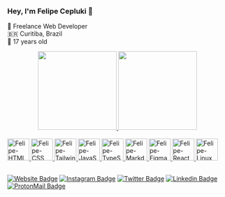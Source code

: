 ### Hey, I'm Felipe Cepluki 👋

📄 Freelance Web Developer <br />
🇧🇷 Curitiba, Brazil <br /> 
🎒 17 years old

<div align="center">
  <a href="https://github.com/felipecepluki">
  <img height="180em" src="https://github-readme-stats.vercel.app/api?username=felipecepluki&show_icons=true&theme=aura&include_all_commits=true&count_private=true"/>
  <img height="180em" src="https://github-readme-stats.vercel.app/api/top-langs/?username=felipecepluki&layout=compact&langs_count=7&theme=aura"/>
</div>
  
<br />

<div style="display: inline_block">
  <img alt="Felipe-HTML" src="https://cdn.jsdelivr.net/gh/devicons/devicon/icons/html5/html5-original.svg" width="50" height="50" />
  <img alt="Felipe-CSS" src="https://cdn.jsdelivr.net/gh/devicons/devicon/icons/css3/css3-original.svg" width="50" height="50" />
  <img alt="Felipe-TailwindCSS" src="https://cdn.jsdelivr.net/gh/devicons/devicon/icons/tailwindcss/tailwindcss-plain.svg" width="50" height="50" />
  <img alt="Felipe-JavaScript" src="https://cdn.jsdelivr.net/gh/devicons/devicon/icons/javascript/javascript-plain.svg" width="50" height="50" />
  <img alt="Felipe-TypeScript" src="https://cdn.jsdelivr.net/gh/devicons/devicon/icons/typescript/typescript-original.svg" width="50" height="50" />
  <img alt="Felipe-Markdown" src="https://cdn.jsdelivr.net/gh/devicons/devicon/icons/markdown/markdown-original.svg" width="50" height="50" />
  <img alt="Felipe-Figma" src="https://cdn.jsdelivr.net/gh/devicons/devicon/icons/figma/figma-original.svg" width="50" height="50" />
  <img alt="Felipe-React" src="https://cdn.jsdelivr.net/gh/devicons/devicon/icons/react/react-original.svg" width="50" height="50" />
  <img alt="Felipe-Linux" src="https://cdn.jsdelivr.net/gh/devicons/devicon/icons/linux/linux-original.svg" width="50" height="50" />
</div>

##

[![Website Badge](https://img.shields.io/badge/-felipecepluki.com.br-5D00E8?style=for-the-badge&logo=Brave&logoColor=white&link=https://www.felipecepluki.com.br/)](https://www.felipecepluki.com.br/) 
[![Instagram Badge](https://img.shields.io/badge/-@felipe%20cepluki-5D00E8?style=for-the-badge&logo=Instagram&logoColor=white&link=https://www.instagram.com/felipecepluki)](https://www.instagram.com/felipecepluki/) 
[![Twitter Badge](https://img.shields.io/badge/-@felipe%20cepluki-5D00E8?style=for-the-badge&logo=twitter&logoColor=white&link=https://twitter.com/dieegosf)](https://twitter.com/felipecepluki) 
[![Linkedin Badge](https://img.shields.io/badge/-@Felipe%20Cepluki-5D00E8?style=for-the-badge&logo=Linkedin&logoColor=white&link=https://www.linkedin.com/in/diego-schell-fernandes/)](https://www.linkedin.com/in/felipe-cepluki-lopes-4b7a18243) 
[![ProtonMail Badge](https://img.shields.io/badge/-cepluki.felipe@protonmail.com-5D00E8?style=for-the-badge&logo=ProtonMail&logoColor=white&link=mailto:cepluki.felipe@protonmail.com)](mailto:cepluki.felipe@protonmail.com)

